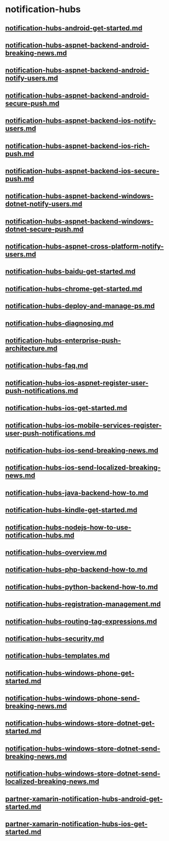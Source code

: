 # notification-hubs
## [notification-hubs-android-get-started.md](notification-hubs-android-get-started.md)
## [notification-hubs-aspnet-backend-android-breaking-news.md](notification-hubs-aspnet-backend-android-breaking-news.md)
## [notification-hubs-aspnet-backend-android-notify-users.md](notification-hubs-aspnet-backend-android-notify-users.md)
## [notification-hubs-aspnet-backend-android-secure-push.md](notification-hubs-aspnet-backend-android-secure-push.md)
## [notification-hubs-aspnet-backend-ios-notify-users.md](notification-hubs-aspnet-backend-ios-notify-users.md)
## [notification-hubs-aspnet-backend-ios-rich-push.md](notification-hubs-aspnet-backend-ios-rich-push.md)
## [notification-hubs-aspnet-backend-ios-secure-push.md](notification-hubs-aspnet-backend-ios-secure-push.md)
## [notification-hubs-aspnet-backend-windows-dotnet-notify-users.md](notification-hubs-aspnet-backend-windows-dotnet-notify-users.md)
## [notification-hubs-aspnet-backend-windows-dotnet-secure-push.md](notification-hubs-aspnet-backend-windows-dotnet-secure-push.md)
## [notification-hubs-aspnet-cross-platform-notify-users.md](notification-hubs-aspnet-cross-platform-notify-users.md)
## [notification-hubs-baidu-get-started.md](notification-hubs-baidu-get-started.md)
## [notification-hubs-chrome-get-started.md](notification-hubs-chrome-get-started.md)
## [notification-hubs-deploy-and-manage-ps.md](notification-hubs-deploy-and-manage-ps.md)
## [notification-hubs-diagnosing.md](notification-hubs-diagnosing.md)
## [notification-hubs-enterprise-push-architecture.md](notification-hubs-enterprise-push-architecture.md)
## [notification-hubs-faq.md](notification-hubs-faq.md)
## [notification-hubs-ios-aspnet-register-user-push-notifications.md](notification-hubs-ios-aspnet-register-user-push-notifications.md)
## [notification-hubs-ios-get-started.md](notification-hubs-ios-get-started.md)
## [notification-hubs-ios-mobile-services-register-user-push-notifications.md](notification-hubs-ios-mobile-services-register-user-push-notifications.md)
## [notification-hubs-ios-send-breaking-news.md](notification-hubs-ios-send-breaking-news.md)
## [notification-hubs-ios-send-localized-breaking-news.md](notification-hubs-ios-send-localized-breaking-news.md)
## [notification-hubs-java-backend-how-to.md](notification-hubs-java-backend-how-to.md)
## [notification-hubs-kindle-get-started.md](notification-hubs-kindle-get-started.md)
## [notification-hubs-nodejs-how-to-use-notification-hubs.md](notification-hubs-nodejs-how-to-use-notification-hubs.md)
## [notification-hubs-overview.md](notification-hubs-overview.md)
## [notification-hubs-php-backend-how-to.md](notification-hubs-php-backend-how-to.md)
## [notification-hubs-python-backend-how-to.md](notification-hubs-python-backend-how-to.md)
## [notification-hubs-registration-management.md](notification-hubs-registration-management.md)
## [notification-hubs-routing-tag-expressions.md](notification-hubs-routing-tag-expressions.md)
## [notification-hubs-security.md](notification-hubs-security.md)
## [notification-hubs-templates.md](notification-hubs-templates.md)
## [notification-hubs-windows-phone-get-started.md](notification-hubs-windows-phone-get-started.md)
## [notification-hubs-windows-phone-send-breaking-news.md](notification-hubs-windows-phone-send-breaking-news.md)
## [notification-hubs-windows-store-dotnet-get-started.md](notification-hubs-windows-store-dotnet-get-started.md)
## [notification-hubs-windows-store-dotnet-send-breaking-news.md](notification-hubs-windows-store-dotnet-send-breaking-news.md)
## [notification-hubs-windows-store-dotnet-send-localized-breaking-news.md](notification-hubs-windows-store-dotnet-send-localized-breaking-news.md)
## [partner-xamarin-notification-hubs-android-get-started.md](partner-xamarin-notification-hubs-android-get-started.md)
## [partner-xamarin-notification-hubs-ios-get-started.md](partner-xamarin-notification-hubs-ios-get-started.md)
